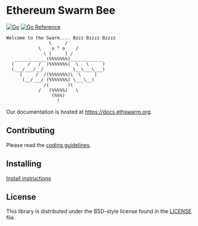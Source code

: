 # Ethereum Swarm Bee

[![Go](https://github.com/ethersphere/bee/workflows/Go/badge.svg)](https://github.com/ethersphere/bee/actions)
[![Go Reference](https://pkg.go.dev/badge/github.com/ethersphere/bee.svg)](https://pkg.go.dev/github.com/ethersphere/bee)

```
Welcome to the Swarm.... Bzzz Bzzzz Bzzzz
                \     /
            \    o ^ o    /
              \ (     ) /
   ____________(%%%%%%%)____________
  (     /   /  )%%%%%%%(  \   \     )
  (___/___/__/           \__\___\___)
     (     /  /(%%%%%%%)\  \     )
      (__/___/ (%%%%%%%) \___\__)
              /(       )\
            /   (%%%%%)   \
                 (%%%)
                   !
```


Our documentation is hosted at https://docs.ethswarm.org.

## Contributing

Please read  the [coding guidelines](CODING.md).

## Installing

[Install instructions](https://docs.ethswarm.org/docs/installation/quick-start)

## License

This library is distributed under the BSD-style license found in the [LICENSE](LICENSE) file.

